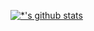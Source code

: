 [![*'s github stats](https://github-readme-stats.vercel.app/api?username=lsa05)](https://github.com/lsa05)
